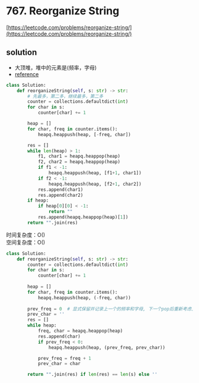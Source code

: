 # 767. Reorganize String
[https://leetcode.com/problems/reorganize-string/](https://leetcode.com/problems/reorganize-string/)


## solution

- 大顶堆，堆中的元素是(频率，字母)
- [reference](https://leetcode.com/problems/reorganize-string/solutions/492827/python-simple-heap-solution-with-detailed-explanation/)

```python
class Solution:
    def reorganizeString(self, s: str) -> str:
        # 先最多，第二多，继续最多，第二多
        counter = collections.defaultdict(int)
        for char in s:
            counter[char] += 1

        heap = []
        for char, freq in counter.items():
            heapq.heappush(heap, [-freq, char])

        res = []
        while len(heap) > 1:
            f1, char1 = heapq.heappop(heap)
            f2, char2 = heapq.heappop(heap)
            if f1 < -1:
                heapq.heappush(heap, [f1+1, char1])
            if f2 < -1:
                heapq.heappush(heap, [f2+1, char2])
            res.append(char1)
            res.append(char2)
        if heap:
            if heap[0][0] < -1:
                return ""
            res.append(heapq.heappop(heap)[1])
        return "".join(res)
```
时间复杂度：O() <br>
空间复杂度：O()

```python
class Solution:
    def reorganizeString(self, s: str) -> str:        
        counter = collections.defaultdict(int)
        for char in s:
            counter[char] += 1
        
        heap = []
        for char, freq in counter.items():
            heapq.heappush(heap, (-freq, char))
        
        prev_freq = 0  # 显式保留并记录上一个的频率和字母, 下一个pop后重新考虑上一任
        prev_char = ''
        res = []
        while heap:
            freq, char = heapq.heappop(heap)
            res.append(char)
            if prev_freq < 0:
                heapq.heappush(heap, (prev_freq, prev_char))

            prev_freq = freq + 1
            prev_char = char        

        return "".join(res) if len(res) == len(s) else ''
```
